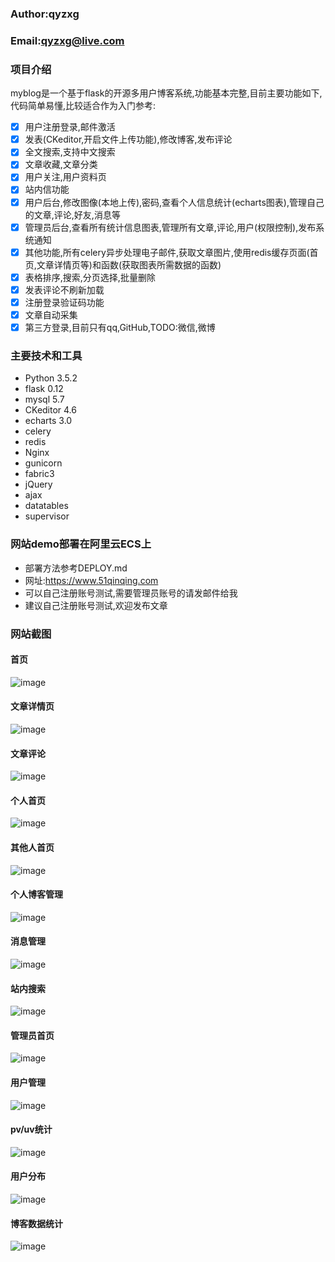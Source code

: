 ### Author:qyzxg
### Email:qyzxg@live.com

### 项目介绍
myblog是一个基于flask的开源多用户博客系统,功能基本完整,目前主要功能如下,代码简单易懂,比较适合作为入门参考:
- [x] 用户注册登录,邮件激活 
- [x] 发表(CKeditor,开启文件上传功能),修改博客,发布评论
- [x] 全文搜索,支持中文搜索
- [x] 文章收藏,文章分类
- [x] 用户关注,用户资料页
- [x] 站内信功能
- [x] 用户后台,修改图像(本地上传),密码,查看个人信息统计(echarts图表),管理自己的文章,评论,好友,消息等
- [x] 管理员后台,查看所有统计信息图表,管理所有文章,评论,用户(权限控制),发布系统通知
- [x] 其他功能,所有celery异步处理电子邮件,获取文章图片,使用redis缓存页面(首页,文章详情页等)和函数(获取图表所需数据的函数)
- [x] 表格排序,搜索,分页选择,批量删除
- [x] 发表评论不刷新加载
- [x] 注册登录验证码功能
- [x] 文章自动采集
- [x] 第三方登录,目前只有qq,GitHub,TODO:微信,微博

### 主要技术和工具
* Python 3.5.2
* flask 0.12
* mysql 5.7
* CKeditor 4.6
* echarts 3.0
* celery
* redis
* Nginx
* gunicorn
* fabric3
* jQuery
* ajax
* datatables
* supervisor

### 网站demo部署在阿里云ECS上
* 部署方法参考DEPLOY.md
* 网址:https://www.51qinqing.com
* 可以自己注册账号测试,需要管理员账号的请发邮件给我
* 建议自己注册账号测试,欢迎发布文章

### 网站截图

#### 首页
![image](https://static.51qinqing.com/GitHub/%E9%A6%96%E9%A1%B5.png)
#### 文章详情页
![image](https://static.51qinqing.com/GitHub/%E6%96%87%E7%AB%A0%E8%AF%A6%E6%83%85%E9%A1%B5.png)
#### 文章评论
![image](https://static.51qinqing.com/GitHub/%E6%96%87%E7%AB%A0%E8%AF%84%E8%AE%BA.png)
#### 个人首页
![image](https://static.51qinqing.com/GitHub/%E4%B8%AA%E4%BA%BA%E9%A6%96%E9%A1%B5.png)
#### 其他人首页
![image](https://static.51qinqing.com/GitHub/%E5%85%B6%E4%BB%96%E4%BA%BA%E9%A6%96%E9%A1%B5.png)
#### 个人博客管理
![image](https://static.51qinqing.com/GitHub/%E4%B8%AA%E4%BA%BA%E5%8D%9A%E5%AE%A2%E7%AE%A1%E7%90%86.png)
#### 消息管理
![image](https://static.51qinqing.com/GitHub/%E6%B6%88%E6%81%AF%E7%AE%A1%E7%90%86.png)
#### 站内搜索
![image](https://static.51qinqing.com/GitHub/%E7%AB%99%E5%86%85%E6%90%9C%E7%B4%A2.png)
#### 管理员首页
![image](https://static.51qinqing.com/GitHub/%E7%AE%A1%E7%90%86%E5%91%98%E9%A6%96%E9%A1%B5.png)
#### 用户管理
![image](https://static.51qinqing.com/GitHub/%E7%94%A8%E6%88%B7%E7%AE%A1%E7%90%86.png)
#### pv/uv统计
![image](https://static.51qinqing.com/GitHub/pv%E7%BB%9F%E8%AE%A1.png)
#### 用户分布
![image](https://static.51qinqing.com/GitHub/%E7%94%A8%E6%88%B7%E5%88%86%E5%B8%83.png)
#### 博客数据统计
![image](https://static.51qinqing.com/GitHub/%E5%8D%9A%E5%AE%A2%E6%95%B0%E6%8D%AE%E7%BB%9F%E8%AE%A1.png)
